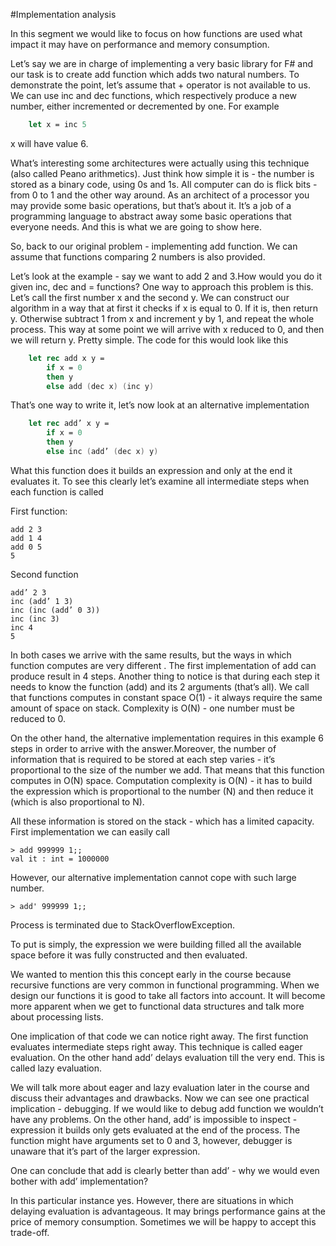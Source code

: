 #Implementation analysis 

In this segment we would like to focus on how functions are used what impact it may have on performance and memory consumption. 

Let’s say we are in charge of implementing a very basic library for F# and our task is to create add function which adds two natural numbers. To demonstrate the point, let’s assume that + operator is not available to us. We can use inc and dec functions, which respectively produce a new number, either incremented or decremented by one. For example

```fsharp
    let x = inc 5 
```

x will have value 6.

What’s interesting some architectures were actually using this technique (also called Peano arithmetics). Just think how simple it is - the number is stored as a binary code, using 0s and 1s. All computer can do is flick bits - from 0 to 1 and the other way around. As an architect of a processor you may provide some basic operations, but that’s about it. It’s a job of a programming language to abstract away some basic operations that everyone needs. And this is what we are going to show here. 

So, back to our original problem - implementing add function. We can assume that functions comparing 2 numbers is also provided.

Let’s look at the example - say we want to add 2 and 3.How would you do it given inc, dec and = functions? One way to approach this problem is this. Let’s call the first number x and the second y. We can construct our algorithm in a way that at first it checks if x is equal to 0. If it is, then return y. Otherwise subtract 1 from x and increment y by 1, and repeat the whole process. This way at some point we will arrive with x reduced to 0, and then we will return y. Pretty simple. The code for this would look like this 

```fsharp
    let rec add x y =
        if x = 0
        then y
        else add (dec x) (inc y)
```

That’s one way to write it, let’s now look at an alternative implementation 

```fsharp
    let rec add’ x y =
        if x = 0
        then y
        else inc (add’ (dec x) y)
```

What this function does it builds an expression and only at the end it evaluates it. To see this clearly let’s examine all intermediate steps when each function is called 

First function:

    add 2 3 
    add 1 4 
    add 0 5 
    5

Second function 

    add’ 2 3 
    inc (add’ 1 3)
    inc (inc (add’ 0 3))
    inc (inc 3)
    inc 4
    5

In both cases we arrive with the same results, but the ways in which function computes are very different . The first implementation of add can produce result in 4 steps. Another thing to notice is that during each step it needs to know the function (add) and its 2 arguments (that’s all). We call that functions computes in constant space O(1) - it always require the same amount of space on stack. Complexity is O(N) - one number must be reduced to 0.

On the other hand, the alternative implementation requires in this example 6 steps in order to arrive with the answer.Moreover, the number of information that is required to be stored at each step varies - it’s proportional to the size of the number we add. That means that this function computes in O(N) space. Computation complexity is O(N) - it has to build the expression which is proportional to the number (N) and then reduce it (which is also proportional to N). 

All these information is stored on the stack - which has a limited capacity. First implementation we can easily call

    > add 999999 1;;
    val it : int = 1000000

However, our alternative implementation cannot cope with such large number.

    > add' 999999 1;;

Process is terminated due to StackOverflowException.

To put is simply, the expression we were building filled all the available space before it was fully constructed and then evaluated. 

We wanted to mention this this concept early in the course because recursive functions are very common in functional programming. When we design our functions it is good to take all factors into account. It will become more apparent when we get to functional data structures and talk more about processing lists.

One implication of that code we can notice right away. The first function evaluates intermediate steps right away. This technique is called eager evaluation. On the other hand add’ delays evaluation till the very end. This is called lazy evaluation. 

We will talk more about eager and lazy evaluation later in the course and discuss their advantages and drawbacks. Now we can see one practical implication - debugging. If we would like to debug add function we wouldn’t have any problems. On the other hand, add’ is impossible to inspect - expression it builds only gets evaluated at the end of the process. The function might have arguments set to 0 and 3, however, debugger is unaware that it’s part of the larger expression.

One can conclude that add is clearly better than add’ - why we would even bother with add’ implementation? 

In this particular instance yes. However, there are situations in which delaying evaluation is advantageous. It may brings performance gains at the price of memory consumption. Sometimes we will be happy to accept this trade-off. 